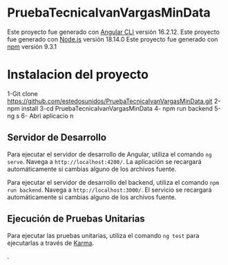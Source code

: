 # PruebaTecnicaIvanVargasMinData

Este proyecto fue generado con [Angular CLI](https://github.com/angular/angular-cli) versión 16.2.12.
Este proyecto fue generado con [Node.js](https://github.com/angular/node) versión  18.14.0
Este proyecto fue generado con [npm](https://github.com/angular/node) versión 9.3.1  

# Instalacion del proyecto
1-Git clone https://github.com/estedosunidos/PruebaTecnicaIvanVargasMinData.git
2-npm install 
3-cd PruebaTecnicaIvanVargasMinData
4- npm run backend
5-ng s
6- Abri aplicacio n
## Servidor de Desarrollo

Para ejecutar el servidor de desarrollo de Angular, utiliza el comando `ng serve`. Navega a `http://localhost:4200/`. La aplicación se recargará automáticamente si cambias alguno de los archivos fuente.

Para ejecutar el servidor de desarrollo del backend, utiliza el comando `npm run backend`. Navega a `http://localhost:3000/`. El servicio se recargará automáticamente si cambias alguno de los archivos fuente.


## Ejecución de Pruebas Unitarias

Para ejecutar las pruebas unitarias, utiliza el comando `ng test` para ejecutarlas a través de [Karma](https://karma-runner.github.io).


.
